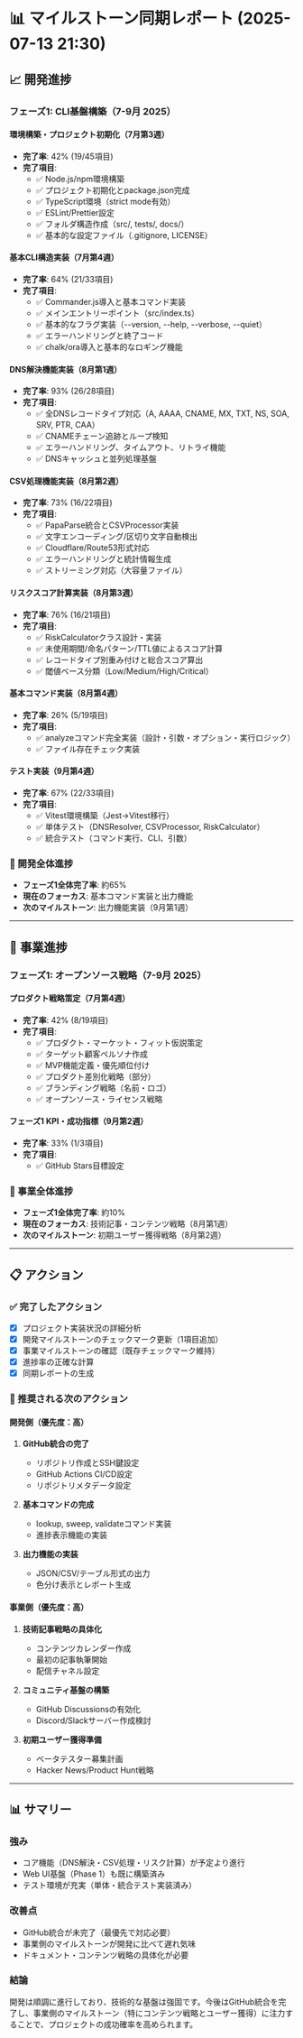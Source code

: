 # 📊 マイルストーン同期レポート (2025-07-13 21:30)

## 📈 開発進捗

### フェーズ1: CLI基盤構築（7-9月 2025）

#### 環境構築・プロジェクト初期化（7月第3週）
- **完了率**: 42% (19/45項目)
- **完了項目**: 
  - ✅ Node.js/npm環境構築
  - ✅ プロジェクト初期化とpackage.json完成
  - ✅ TypeScript環境（strict mode有効）
  - ✅ ESLint/Prettier設定
  - ✅ フォルダ構造作成（src/, tests/, docs/）
  - ✅ 基本的な設定ファイル（.gitignore, LICENSE）

#### 基本CLI構造実装（7月第4週）
- **完了率**: 64% (21/33項目)
- **完了項目**:
  - ✅ Commander.js導入と基本コマンド実装
  - ✅ メインエントリーポイント（src/index.ts）
  - ✅ 基本的なフラグ実装（--version, --help, --verbose, --quiet）
  - ✅ エラーハンドリングと終了コード
  - ✅ chalk/ora導入と基本的なロギング機能

#### DNS解決機能実装（8月第1週）
- **完了率**: 93% (26/28項目)
- **完了項目**:
  - ✅ 全DNSレコードタイプ対応（A, AAAA, CNAME, MX, TXT, NS, SOA, SRV, PTR, CAA）
  - ✅ CNAMEチェーン追跡とループ検知
  - ✅ エラーハンドリング、タイムアウト、リトライ機能
  - ✅ DNSキャッシュと並列処理基盤

#### CSV処理機能実装（8月第2週）
- **完了率**: 73% (16/22項目)
- **完了項目**:
  - ✅ PapaParse統合とCSVProcessor実装
  - ✅ 文字エンコーディング/区切り文字自動検出
  - ✅ Cloudflare/Route53形式対応
  - ✅ エラーハンドリングと統計情報生成
  - ✅ ストリーミング対応（大容量ファイル）

#### リスクスコア計算実装（8月第3週）
- **完了率**: 76% (16/21項目)
- **完了項目**:
  - ✅ RiskCalculatorクラス設計・実装
  - ✅ 未使用期間/命名パターン/TTL値によるスコア計算
  - ✅ レコードタイプ別重み付けと総合スコア算出
  - ✅ 閾値ベース分類（Low/Medium/High/Critical）

#### 基本コマンド実装（8月第4週）
- **完了率**: 26% (5/19項目)
- **完了項目**:
  - ✅ analyzeコマンド完全実装（設計・引数・オプション・実行ロジック）
  - ✅ ファイル存在チェック実装

#### テスト実装（9月第4週）
- **完了率**: 67% (22/33項目)
- **完了項目**:
  - ✅ Vitest環境構築（Jest→Vitest移行）
  - ✅ 単体テスト（DNSResolver, CSVProcessor, RiskCalculator）
  - ✅ 統合テスト（コマンド実行、CLI、引数）

### 🎯 開発全体進捗
- **フェーズ1全体完了率**: 約65%
- **現在のフォーカス**: 基本コマンド実装と出力機能
- **次のマイルストーン**: 出力機能実装（9月第1週）

---

## 💼 事業進捗

### フェーズ1: オープンソース戦略（7-9月 2025）

#### プロダクト戦略策定（7月第4週）
- **完了率**: 42% (8/19項目)
- **完了項目**:
  - ✅ プロダクト・マーケット・フィット仮説策定
  - ✅ ターゲット顧客ペルソナ作成
  - ✅ MVP機能定義・優先順位付け
  - ✅ プロダクト差別化戦略（部分）
  - ✅ ブランディング戦略（名前・ロゴ）
  - ✅ オープンソース・ライセンス戦略

#### フェーズ1 KPI・成功指標（9月第2週）
- **完了率**: 33% (1/3項目)
- **完了項目**:
  - ✅ GitHub Stars目標設定

### 🎯 事業全体進捗
- **フェーズ1全体完了率**: 約10%
- **現在のフォーカス**: 技術記事・コンテンツ戦略（8月第1週）
- **次のマイルストーン**: 初期ユーザー獲得戦略（8月第2週）

---

## 📋 アクション

### ✅ 完了したアクション
- [x] プロジェクト実装状況の詳細分析
- [x] 開発マイルストーンのチェックマーク更新（1項目追加）
- [x] 事業マイルストーンの確認（既存チェックマーク維持）
- [x] 進捗率の正確な計算
- [x] 同期レポートの生成

### 🚀 推奨される次のアクション

#### 開発側（優先度：高）
1. **GitHub統合の完了**
   - リポジトリ作成とSSH鍵設定
   - GitHub Actions CI/CD設定
   - リポジトリメタデータ設定

2. **基本コマンドの完成**
   - lookup, sweep, validateコマンド実装
   - 進捗表示機能の実装

3. **出力機能の実装**
   - JSON/CSV/テーブル形式の出力
   - 色分け表示とレポート生成

#### 事業側（優先度：高）
1. **技術記事戦略の具体化**
   - コンテンツカレンダー作成
   - 最初の記事執筆開始
   - 配信チャネル設定

2. **コミュニティ基盤の構築**
   - GitHub Discussionsの有効化
   - Discord/Slackサーバー作成検討

3. **初期ユーザー獲得準備**
   - ベータテスター募集計画
   - Hacker News/Product Hunt戦略

---

## 📊 サマリー

### 強み
- コア機能（DNS解決・CSV処理・リスク計算）が予定より進行
- Web UI基盤（Phase 1）も既に構築済み
- テスト環境が充実（単体・統合テスト実装済み）

### 改善点
- GitHub統合が未完了（最優先で対応必要）
- 事業側のマイルストーンが開発に比べて遅れ気味
- ドキュメント・コンテンツ戦略の具体化が必要

### 結論
開発は順調に進行しており、技術的な基盤は強固です。今後はGitHub統合を完了し、事業側のマイルストーン（特にコンテンツ戦略とユーザー獲得）に注力することで、プロジェクトの成功確率を高められます。
